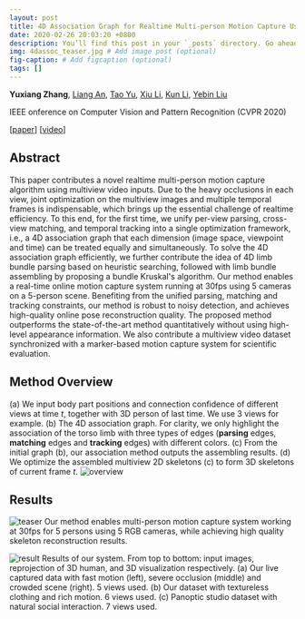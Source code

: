 ```yaml
---
layout: post
title: 4D Association Graph for Realtime Multi-person Motion Capture Using Multiple Video Cameras
date: 2020-02-26 20:03:20 +0800
description: You’ll find this post in your `_posts` directory. Go ahead and edit it and re-build the site to see your changes. # Add post description (optional)
img: 4dassoc_teaser.jpg # Add image post (optional)
fig-caption: # Add figcaption (optional)
tags: []
---
```


**Yuxiang Zhang**, 
[Liang An][Liang-An], [Tao Yu][Tao-Yu], [Xiu Li][Xiu-Li], [Kun Li][Kun-Li], [Yebin Liu][Yebin-Liu]

IEEE onference on Computer Vision and Pattern Recognition (CVPR 2020)

[[paper][paper-]] [[video][video-]]

[Liang-An]: https://anl13.github.io/
[Tao-Yu]: http://ytrock.com/
[Xiu-Li]: http://lixiulive.com/
[Kun-Li]: http://cic.tju.edu.cn/faculty/likun/
[Yebin-Liu]: http://www.liuyebin.com/
[paper-]: https://arxiv.org/
[video-]: https://youtube.com/


## Abstract
This paper contributes a novel realtime multi-person motion capture algorithm using multiview video inputs. Due to the heavy occlusions in each view, joint optimization on the multiview images and multiple temporal frames is indispensable, which brings up the essential challenge of realtime efficiency. To this end, for the first time, we unify per-view parsing, cross-view matching, and temporal tracking into a single optimization framework, i.e., a 4D association graph that each dimension (image space, viewpoint and time) can be treated equally and simultaneously. To solve the 4D association graph efficiently, we further contribute the idea of 4D limb bundle parsing based on heuristic searching, followed with limb bundle assembling by proposing a bundle Kruskal's algorithm. Our method enables a real-time online motion capture system running at 30fps using 5 cameras on a 5-person scene. Benefiting from the unified parsing, matching and tracking constraints, our method is robust to noisy detection, and achieves high-quality online pose reconstruction quality. The proposed method outperforms the state-of-the-art method quantitatively without using high-level appearance information. We also contribute a multiview video dataset synchronized with a marker-based motion capture system for scientific evaluation.

## Method Overview
(a) We input body part positions and connection confidence of different views at time $t$, together with 3D person of last time. We use 3 views for example. (b) The 4D association graph. For clarity, we only highlight the association of the torso limb with three types of edges (**parsing** edges, **matching** edges and **tracking** edges) with different colors. (c) From the initial graph (b), our association method outputs the assembling results. (d) We optimize the assembled multiview 2D skeletons (c) to form 3D skeletons of current frame $t$.
![overview]({{site.baseurl}}/assets/img/4dassoc_overview.jpg)

## Results
![teaser]({{site.baseurl}}/assets/img/4dassoc_teaser.jpg)
Our method enables multi-person motion capture system working at 30fps for 5 persons using 5 RGB cameras, while achieving high quality skeleton reconstruction results.

![result]({{site.baseurl}}/assets/img/4dassoc_result.jpg)
Results of our system. From top to bottom: input images, reprojection of 3D human, and 3D visualization respectively. (a) Our live captured data with fast motion (left), severe occlusion (middle) and crowded scene (right). 5 views used. (b) Our dataset with textureless clothing and rich motion. 6 views used. (c) Panoptic studio dataset with natural social interaction. 7 views used.
